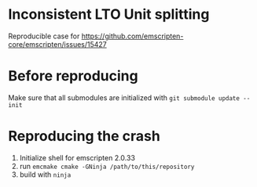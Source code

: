# Inconsistent LTO Unit splitting

Reproducible case for https://github.com/emscripten-core/emscripten/issues/15427

# Before reproducing

Make sure that all submodules are initialized with `git submodule update --init`

# Reproducing the crash

1. Initialize shell for emscripten 2.0.33
2. run `emcmake cmake -GNinja /path/to/this/repository`
3. build with `ninja`
